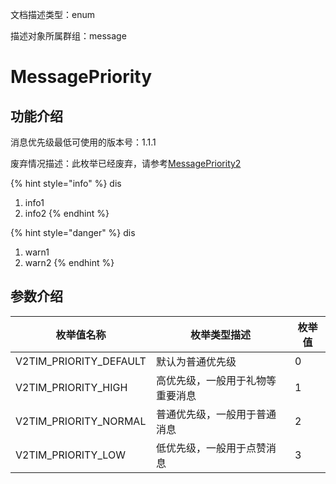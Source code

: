 文档描述类型：enum

描述对象所属群组：message

# MessagePriority

## 功能介绍

消息优先级最低可使用的版本号：1.1.1

废弃情况描述：此枚举已经废弃，请参考[MessagePriority2]()

{% hint style="info" %}
dis
1. info1
2. info2
{% endhint %}


{% hint style="danger" %}
dis
1. warn1
2. warn2
{% endhint %}

## 参数介绍

| 枚举值名称 | 枚举类型描述 | 枚举值 |
| ---------- | ------------ | ------ |
| V2TIM_PRIORITY_DEFAULT | 默认为普通优先级 | 0 |
| V2TIM_PRIORITY_HIGH | 高优先级，一般用于礼物等重要消息 | 1 |
| V2TIM_PRIORITY_NORMAL | 普通优先级，一般用于普通消息 | 2 |
| V2TIM_PRIORITY_LOW | 低优先级，一般用于点赞消息 | 3 |

